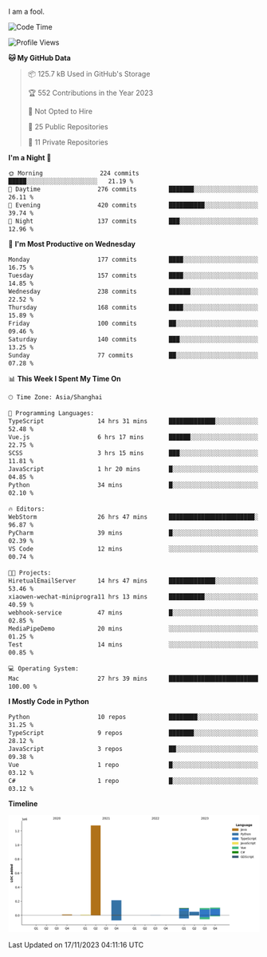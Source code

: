 I am a fool.

<!--START_SECTION:waka-->
![Code Time](http://img.shields.io/badge/Code%20Time-899%20hrs%2019%20mins-blue)

![Profile Views](http://img.shields.io/badge/Profile%20Views-0-blue)

**🐱 My GitHub Data** 

> 📦 125.7 kB Used in GitHub's Storage 
 > 
> 🏆 552 Contributions in the Year 2023
 > 
> 🚫 Not Opted to Hire
 > 
> 📜 25 Public Repositories 
 > 
> 🔑 11 Private Repositories 
 > 
**I'm a Night 🦉** 

```text
🌞 Morning                224 commits         █████░░░░░░░░░░░░░░░░░░░░   21.19 % 
🌆 Daytime                276 commits         ███████░░░░░░░░░░░░░░░░░░   26.11 % 
🌃 Evening                420 commits         ██████████░░░░░░░░░░░░░░░   39.74 % 
🌙 Night                  137 commits         ███░░░░░░░░░░░░░░░░░░░░░░   12.96 % 
```
📅 **I'm Most Productive on Wednesday** 

```text
Monday                   177 commits         ████░░░░░░░░░░░░░░░░░░░░░   16.75 % 
Tuesday                  157 commits         ████░░░░░░░░░░░░░░░░░░░░░   14.85 % 
Wednesday                238 commits         ██████░░░░░░░░░░░░░░░░░░░   22.52 % 
Thursday                 168 commits         ████░░░░░░░░░░░░░░░░░░░░░   15.89 % 
Friday                   100 commits         ██░░░░░░░░░░░░░░░░░░░░░░░   09.46 % 
Saturday                 140 commits         ███░░░░░░░░░░░░░░░░░░░░░░   13.25 % 
Sunday                   77 commits          ██░░░░░░░░░░░░░░░░░░░░░░░   07.28 % 
```


📊 **This Week I Spent My Time On** 

```text
🕑︎ Time Zone: Asia/Shanghai

💬 Programming Languages: 
TypeScript               14 hrs 31 mins      █████████████░░░░░░░░░░░░   52.48 % 
Vue.js                   6 hrs 17 mins       ██████░░░░░░░░░░░░░░░░░░░   22.75 % 
SCSS                     3 hrs 15 mins       ███░░░░░░░░░░░░░░░░░░░░░░   11.81 % 
JavaScript               1 hr 20 mins        █░░░░░░░░░░░░░░░░░░░░░░░░   04.85 % 
Python                   34 mins             █░░░░░░░░░░░░░░░░░░░░░░░░   02.10 % 

🔥 Editors: 
WebStorm                 26 hrs 47 mins      ████████████████████████░   96.87 % 
PyCharm                  39 mins             █░░░░░░░░░░░░░░░░░░░░░░░░   02.39 % 
VS Code                  12 mins             ░░░░░░░░░░░░░░░░░░░░░░░░░   00.74 % 

🐱‍💻 Projects: 
HiretualEmailServer      14 hrs 47 mins      █████████████░░░░░░░░░░░░   53.46 % 
xiaowen-wechat-miniprogra11 hrs 13 mins      ██████████░░░░░░░░░░░░░░░   40.59 % 
webhook-service          47 mins             █░░░░░░░░░░░░░░░░░░░░░░░░   02.85 % 
MediaPipeDemo            20 mins             ░░░░░░░░░░░░░░░░░░░░░░░░░   01.25 % 
Test                     14 mins             ░░░░░░░░░░░░░░░░░░░░░░░░░   00.85 % 

💻 Operating System: 
Mac                      27 hrs 39 mins      █████████████████████████   100.00 % 
```

**I Mostly Code in Python** 

```text
Python                   10 repos            ████████░░░░░░░░░░░░░░░░░   31.25 % 
TypeScript               9 repos             ███████░░░░░░░░░░░░░░░░░░   28.12 % 
JavaScript               3 repos             ██░░░░░░░░░░░░░░░░░░░░░░░   09.38 % 
Vue                      1 repo              █░░░░░░░░░░░░░░░░░░░░░░░░   03.12 % 
C#                       1 repo              █░░░░░░░░░░░░░░░░░░░░░░░░   03.12 % 
```



**Timeline**

![Lines of Code chart](https://raw.githubusercontent.com/VeejaLiu/VeejaLiu/master/assets/bar_graph.png)


 Last Updated on 17/11/2023 04:11:16 UTC
<!--END_SECTION:waka-->
